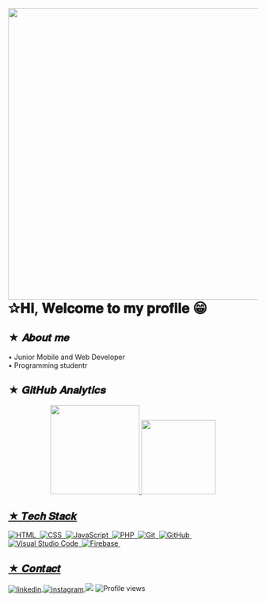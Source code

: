 <img align="right" height="590em" src="https://raw.githubusercontent.com/gist/https-shini/7ac2170ef44ce060eccd8e49658969b4/raw/c6ee92e407d7ae958d3bdae64df345839513c1ab/githubcard.svg"/>

<h1 align="left">✰𝐇𝐢, 𝐖𝐞𝐥𝐜𝐨𝐦𝐞 𝐭𝐨 𝐦𝐲 𝐩𝐫𝐨𝐟𝐢𝐥𝐞 😁<img src"https://raw.githubusercontent.com/gist/https-shini/7ac2170ef44ce060eccd8e49658969b4/raw/c6ee92e407d7ae958d3bdae64df345839513c1ab/githubcard.svg" width="30px">
  
## ★ 𝑨𝒃𝒐𝒖𝒕 𝒎𝒆
  • Junior Mobile and Web Developer <br>
  • Programming studentr <br>
  
## ★ 𝑮𝒊𝒕𝑯𝒖𝒃 𝑨𝒏𝒂𝒍𝒚𝒕𝒊𝒄𝒔
  <div align="center">
    <a href="https://github.com/https-shini">
    <img height="180em" src="https://github-readme-stats.vercel.app/api?username=https-shini&show_icons=true&theme=dark&include_all_commits=true&count_private=true"/>
    <img height="150em" src="https://github-readme-stats.vercel.app/api/top-langs/?username=https-shini&layout=compact&langs_count=7&theme=dark"/>
  </div>

## ★ 𝑻𝒆𝒄𝒉 𝑺𝒕𝒂𝒄𝒌

![HTML](https://img.shields.io/badge/HTML5-E34F26?style=for-the-badge&logo=html5&logoColor=white)&nbsp;
![CSS](https://img.shields.io/badge/CSS3-1572B6?style=for-the-badge&logo=css3&logoColor=white)&nbsp;
![JavaScript](https://img.shields.io/badge/JavaScript-323330?style=for-the-badge&logo=javascript&logoColor=F7DF1E)&nbsp;
![PHP](https://img.shields.io/badge/PHP-777BB4?style=for-the-badge&logo=php&logoColor=white)&nbsp;
![Git](https://img.shields.io/badge/Git-100000?style=for-the-badge&logo=git&logoColor=red)&nbsp;
![GitHub](https://img.shields.io/badge/GitHub-100000?style=for-the-badge&logo=github&logoColor=white)&nbsp;
![Visual Studio Code](https://img.shields.io/badge/Visual%20Studio%20Code-100000?style=for-the-badge&logo=VisualStudioCode&logoColor=blue)&nbsp;
![Firebase](https://img.shields.io/badge/firebase-100000?style=for-the-badge&logo=Firebase&logoColor=yellow)&nbsp;

## ★ 𝑪𝒐𝒏𝒕𝒂𝒄𝒕

<p align="left">
  <a href="https://www.linkedin.com/in/oguilherme-cruz/" target="_blank">
  <img align="center" src="https://img.shields.io/badge/LinkedIn-0077B5?style=for-the-badge&logo=linkedin&logoColor=white" alt="linkedin"/>
  </a>
  <a href="https://www.instagram.com/https.shinis/" target="_blank">
  <img align="center" src="https://img.shields.io/badge/Instagram-E4405F?style=for-the-badge&logo=instagram&logoColor=white" alt="instagram"/>
  </a>
  <a href="mailto:contato.guilhermescruz@gmail.com"><img src="https://img.shields.io/badge/-Gmail-%23333?style=for-the-badge&logo=gmail&logoColor=white" target="_blank"></a>
  <img src="https://komarev.com/ghpvc/?username=https-shini&color=red" alt="Profile views" />
  </a>
</p>
    
